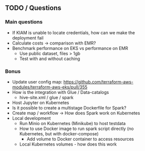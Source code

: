 ## TODO / Questions

### Main questions

- If KIAM is unable to locate credentials, how can we make the deployment fail
- Calculate costs -> comparison with EMR?
- Benchmark performance on EKS vs performance on EMR
  - Use public dataset, files > 1gb
  - Test with and without caching

### Bonus

- Update user config map: https://github.com/terraform-aws-modules/terraform-aws-eks/pull/355
- How is the integration with Glue / Data-catalogs
  - hive-site.xml / glue / spark
- Host Jupyter on Kubernetes
- Is it possible to create a multistage Dockerfile for Spark?
- Create map / workflow -> How does Spark work on Kubernetes
- Local development
    - Run Minio on Kubernetes (Minikube) to host testdata
    - How to use Docker image to run spark script directly (no Kubernetes, but with docker-compose)
        - Add volume to Docker container to access resources
    - Local Kubernetes volumes - how does this work
